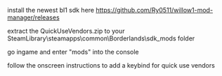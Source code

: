 install the newest bl1 sdk here https://github.com/Ry0511/willow1-mod-manager/releases

extract the QuickUseVendors.zip to your SteamLibrary\steamapps\common\Borderlands\sdk_mods folder

go ingame and enter "mods" into the console

follow the onscreen instructions to add a keybind for quick use vendors
